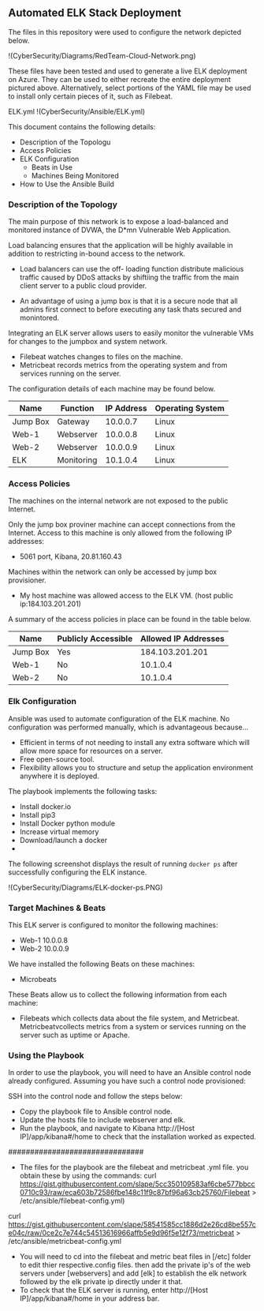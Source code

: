 ## Automated ELK Stack Deployment

The files in this repository were used to configure the network depicted below.

!(CyberSecurity/Diagrams/RedTeam-Cloud-Network.png)

These files have been tested and used to generate a live ELK deployment on Azure. They can be used to either recreate the entire deployment pictured above. Alternatively, select portions of the YAML file may be used to install only certain pieces of it, such as Filebeat.

  ELK.yml
!(CyberSecurity/Ansible/ELK.yml)

This document contains the following details:
- Description of the Topologu
- Access Policies
- ELK Configuration
  - Beats in Use
  - Machines Being Monitored
- How to Use the Ansible Build


### Description of the Topology

The main purpose of this network is to expose a load-balanced and monitored instance of DVWA, the D*mn Vulnerable Web Application.

Load balancing ensures that the application will be highly available in addition to restricting in-bound access to the network.

- Load balancers can use the off- loading function distribute malicious traffic caused by DDoS attacks by shiftiing the traffic from the main client server to a public cloud provider.  

- An advantage of using a jump box is that it is a secure node that all admins first connect to before executing any task thats secured and monintored.

Integrating an ELK server allows users to easily monitor the vulnerable VMs for changes to the jumpbox and system network.
- Filebeat watches changes to files on the machine.
- Metricbeat records metrics from the operating system and from services running on the server. 

The configuration details of each machine may be found below.


| Name     | Function | IP Address | Operating System |
|----------|----------|------------|------------------|
|Jump Box  |Gateway   |10.0.0.7    | Linux            |
|Web-1     |Webserver |10.0.0.8    | Linux            |
|Web-2     |Webserver |10.0.0.9    | Linux            |
|ELK       |Monitoring|10.1.0.4    | Linux            |
### Access Policies

The machines on the internal network are not exposed to the public Internet. 

Only the jump box proviner machine can accept connections from the Internet. Access to this machine is only allowed from the following IP addresses:
- 5061 port, Kibana, 20.81.160.43

Machines within the network can only be accessed by jump box provisioner.
- My host machine was allowed access to the ELK VM. (host public ip:184.103.201.201)

A summary of the access policies in place can be found in the table below.

| Name     | Publicly Accessible | Allowed IP Addresses |
|----------|---------------------|----------------------|
|Jump Box  |Yes                  |184.103.201.201       |
|Web-1     |No                   |10.1.0.4              |
|Web-2     |No                   |10.1.0.4              |

### Elk Configuration

Ansible was used to automate configuration of the ELK machine. No configuration was performed manually, which is advantageous because...

- Efficient in terms of not needing to install any extra software which will allow more space for resources on a server.
- Free open-source tool.
- Flexibility allows you to structure and setup the application environment anywhere it is deployed.

The playbook implements the following tasks:
- Install docker.io
- Install pip3
- Install Docker python module
- Increase virtual memory
- Download/launch a docker
- 
The following screenshot displays the result of running `docker ps` after successfully configuring the ELK instance.

!(CyberSecurity/Diagrams/ELK-docker-ps.PNG)

### Target Machines & Beats
This ELK server is configured to monitor the following machines:
- Web-1 10.0.0.8
- Web-2 10.0.0.9

We have installed the following Beats on these machines:
- Microbeats

These Beats allow us to collect the following information from each machine:
- Filebeats which collects data about the file system, and Metricbeat. Metricbeatvcollects metrics from a system or services running on the server such as uptime or Apache.

### Using the Playbook
In order to use the playbook, you will need to have an Ansible control node already configured. Assuming you have such a control node provisioned: 

SSH into the control node and follow the steps below:
- Copy the playbook file to Ansible control node.
- Update the hosts file to include webserver and elk.
- Run the playbook, and navigate to Kibana http://[Host IP]/app/kibana#/home to check that the installation worked as expected.

###############################
- The files for the playbook are the filebeat and metricbeat .yml file. you obtain these by using the commands:
curl https://gist.githubusercontent.com/slape/5cc350109583af6cbe577bbcc0710c93/raw/eca603b72586fbe148c11f9c87bf96a63cb25760/Filebeat > /etc/ansible/filebeat-config.yml) 

curl https://gist.githubusercontent.com/slape/58541585cc1886d2e26cd8be557ce04c/raw/0ce2c7e744c54513616966affb5e9d96f5e12f73/metricbeat > /etc/ansible/metricbeat-config.yml

- You will need to cd into the filebeat and metric beat files in [/etc] folder to edit thier respective.config files. then add the private ip's of the web servers under [webservers] and add [elk] to establish the elk network followed by the elk private ip directly under it that.
- To check that the ELK server is running, enter http://[Host IP]/app/kibana#/home in your address bar.
